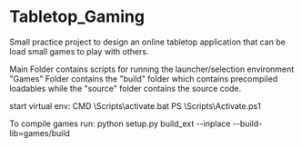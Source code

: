 # Tabletop_Gaming
Small practice project to design an online tabletop application that can be load small games to play with others.

Main Folder contains scripts for running the launcher/selection environment
"Games" Folder contains the "build" folder which contains precompiled loadables while the "source" folder contains the source code.


start virtual env:
CMD	<venv>\Scripts\activate.bat
PS	<venv>\Scripts\Activate.ps1

To compile games run: python setup.py build_ext --inplace --build-lib=games/build